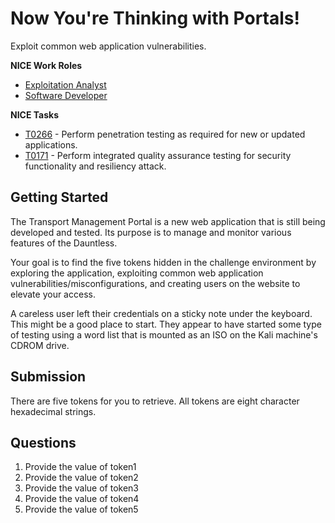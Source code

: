 # Now You're Thinking with Portals!

Exploit common web application vulnerabilities.

**NICE Work Roles**

- [Exploitation Analyst](https://niccs.cisa.gov/workforce-development/nice-framework)
- [Software Developer](https://niccs.cisa.gov/workforce-development/nice-framework)

**NICE Tasks**

- [T0266](https://niccs.cisa.gov/workforce-development/nice-framework) - Perform penetration testing as required for new or updated applications.
- [T0171](https://niccs.cisa.gov/workforce-development/nice-framework) - Perform integrated quality assurance testing for security functionality and resiliency attack.


## Getting Started

The Transport Management Portal is a new web application that is still being developed and tested. Its purpose is to manage and monitor various features of the Dauntless. 

Your goal is to find the five tokens hidden in the challenge environment by exploring the application, exploiting common web application vulnerabilities/misconfigurations, and creating users on the website to elevate your access. 
 
A careless user left their credentials on a sticky note under the keyboard. This might be a good place to start. They appear to have started some type of testing using a word list that is mounted as an ISO on the Kali machine's CDROM drive.

## Submission

There are five tokens for you to retrieve. All tokens are eight character hexadecimal strings.

## Questions

1. Provide the value of token1
2. Provide the value of token2
3. Provide the value of token3
4. Provide the value of token4
5. Provide the value of token5
